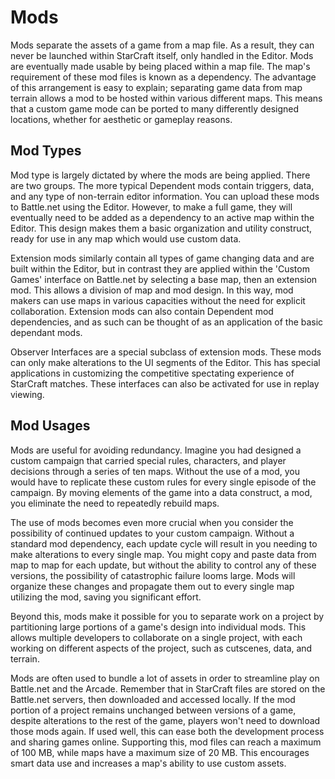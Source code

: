 # Mods

Mods separate the assets of a game from a map file. As a result, they can never be launched within StarCraft itself, only handled in the Editor. Mods are eventually made usable by being placed within a map file. The map's requirement of these mod files is known as a dependency. The advantage of this arrangement is easy to explain; separating game data from map terrain allows a mod to be hosted within various different maps. This means that a custom game mode can be ported to many differently designed locations, whether for aesthetic or gameplay reasons.

## Mod Types

Mod type is largely dictated by where the mods are being applied. There are two groups. The more typical Dependent mods contain triggers, data, and any type of non-terrain editor information. You can upload these mods to Battle.net using the Editor. However, to make a full game, they will eventually need to be added as a dependency to an active map within the Editor. This design makes them a basic organization and utility construct, ready for use in any map which would use custom data.

Extension mods similarly contain all types of game changing data and are built within the Editor, but in contrast they are applied within the 'Custom Games' interface on Battle.net by selecting a base map, then an extension mod. This allows a division of map and mod design. In this way, mod makers can use maps in various capacities without the need for explicit collaboration. Extension mods can also contain Dependent mod dependencies, and as such can be thought of as an application of the basic dependant mods.

Observer Interfaces are a special subclass of extension mods. These mods can only make alterations to the UI segments of the Editor. This has special applications in customizing the competitive spectating experience of StarCraft matches. These interfaces can also be activated for use in replay viewing.

## Mod Usages

Mods are useful for avoiding redundancy. Imagine you had designed a custom campaign that carried special rules, characters, and player decisions through a series of ten maps. Without the use of a mod, you would have to replicate these custom rules for every single episode of the campaign. By moving elements of the game into a data construct, a mod, you eliminate the need to repeatedly rebuild maps.

The use of mods becomes even more crucial when you consider the possibility of continued updates to your custom campaign. Without a standard mod dependency, each update cycle will result in you needing to make alterations to every single map. You might copy and paste data from map to map for each update, but without the ability to control any of these versions, the possibility of catastrophic failure looms large. Mods will organize these changes and propagate them out to every single map utilizing the mod, saving you significant effort.

Beyond this, mods make it possible for you to separate work on a project by partitioning large portions of a game's design into individual mods. This allows multiple developers to collaborate on a single project, with each working on different aspects of the project, such as cutscenes, data, and terrain.

Mods are often used to bundle a lot of assets in order to streamline play on Battle.net and the Arcade. Remember that in StarCraft files are stored on the Battle.net servers, then downloaded and accessed locally. If the mod portion of a project remains unchanged between versions of a game, despite alterations to the rest of the game, players won't need to download those mods again. If used well, this can ease both the development process and sharing games online. Supporting this, mod files can reach a maximum of 100 MB, while maps have a maximum size of 20 MB. This encourages smart data use and increases a map's ability to use custom assets.
